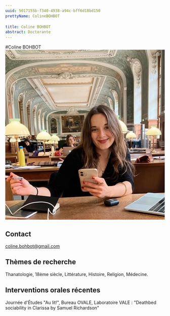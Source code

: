 ```yaml
---
uuid: 5017155b-f340-4938-a94c-bff6d18bd150
prettyName: ColineBOHBOT

title: Coline BOHBOT
abstract: Doctorante
---
```


#Coline BOHBOT
![small](Bohbot_Coline.jpg)

## Contact

 coline.bohbot@gmail.com

## Thèmes de recherche

 Thanatologie, 18ème siècle, Littérature, Histoire, Religion, Médecine.

## Interventions orales récentes

 Journée d'Études "Au lit!", Bureau OVALE, Laboratoire VALE : "Deathbed sociability in Clarissa by Samuel Richardson"

